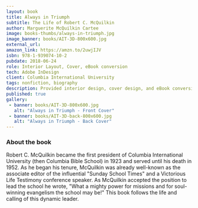 ```yaml
---
layout: book
title: Always in Triumph	
subtitle: The Life of Robert C. McQuilkin
author: Marguerite McQuilkin Cartee
image: books-thumbs/always-in-triumph.jpg
image_banner: books/AIT-3D-800x600.jpg
external_url: 
amazon_link: https://amzn.to/2uwjIJV
isbn: 978-1-939074-10-2
pubdate: 2018-06-24
role: Interior Layout, Cover, eBook conversion
tech: Adobe InDesign
client: Columbia International University
tags: nonfiction, biography
description: Provided interior design, cover design, and eBook conversion for this book project.
published: true
gallery:
 - banner: books/AIT-3D-800x600.jpg
   alt: "Always in Triumph - Front Cover"
 - banner: books/AIT-3D-back-800x600.jpg
   alt: "Always in Triumph - Back Cover"
---
```


### About the book

Robert C. McQuilkin became the first president of Columbia International University (then Columbia Bible School) in 1923 and served until his death in 1952. As he began his tenure, McQuilkin was already well-known as the associate editor of the influential "Sunday School Times" and a Victorious Life Testimony conference speaker. As McQuilkin accepted the position to lead the school he wrote, "What a mighty power for missions and for soul-winning evangelism the school may be!" This book follows the life and calling of this dynamic leader.